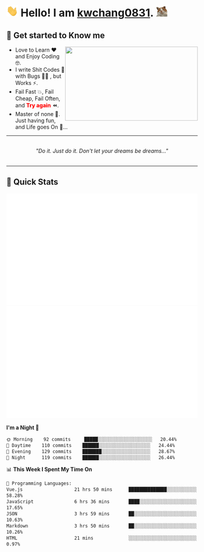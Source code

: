 <h1> <img src="./assets/hi.gif" height="30px"> Hello! I am <a href="https://github.com/kwchang0831">kwchang0831</a>. <img src="./assets/cool-cat.gif" height="30px"> </h1>
</h1>

## 🎉 Get started to Know me

<a href="#"><img align="right" src="https://media.tenor.com/S5qCffxIFdUAAAAC/the-muppet-kermit-the-frog.gif" width="349" height="195" /></a>

- Love to Learn ❤️ and Enjoy Coding 🤓.
- I write Shit Codes 💩 with Bugs 🐛🐛 , but Works ⚡️.
- Fail Fast 💥, Fail Cheap, Fail Often, and <span style="color:red;font-weight:800;">Try again</span> ⏪️.
- Master of none 🤪. Just having fun, and Life goes On 🌱...

<hr/>
<br/>
<div align="center">
<i>"Do it. Just do it. Don't let your dreams be dreams..." </i>
</div>
<br/>
<hr/>

## 🙈 Quick Stats

![](https://raw.githubusercontent.com/kwchang0831/kwchang0831/output/generated/overview.svg)
![](https://raw.githubusercontent.com/kwchang0831/kwchang0831/output/generated/languages.svg)

<!--START_SECTION:waka-->
**I'm a Night 🦉** 

```text
🌞 Morning    92 commits     █████░░░░░░░░░░░░░░░░░░░░   20.44% 
🌆 Daytime    110 commits    ██████░░░░░░░░░░░░░░░░░░░   24.44% 
🌃 Evening    129 commits    ███████░░░░░░░░░░░░░░░░░░   28.67% 
🌙 Night      119 commits    ██████░░░░░░░░░░░░░░░░░░░   26.44%

```


📊 **This Week I Spent My Time On** 

```text
💬 Programming Languages: 
Vue.js                   21 hrs 50 mins      ██████████████░░░░░░░░░░░   58.28% 
JavaScript               6 hrs 36 mins       ████░░░░░░░░░░░░░░░░░░░░░   17.65% 
JSON                     3 hrs 59 mins       ██░░░░░░░░░░░░░░░░░░░░░░░   10.63% 
Markdown                 3 hrs 50 mins       ██░░░░░░░░░░░░░░░░░░░░░░░   10.26% 
HTML                     21 mins             ░░░░░░░░░░░░░░░░░░░░░░░░░   0.97%

```


<!--END_SECTION:waka-->
